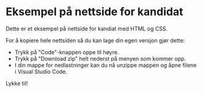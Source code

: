 # Eksempel på nettside for kandidat

Dette er et eksempel på nettside for kandiat med HTML og CSS.

For å kopiere hele nettsiden så du kan lage din egen versjon gjør dette:

- Trykk på "Code"-knappen oppe til høyre.
- Trykk på "Download zip" helt nederst på menyen som kommer opp.
- I din mappe for nedlastninger kan du nå unzippe mappen og åpne filene i Visual Studio Code.

Lykke til!
